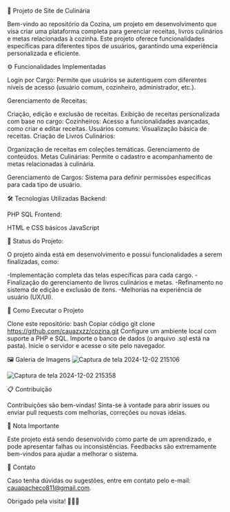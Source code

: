 📖 Projeto de Site de Culinária

Bem-vindo ao repositório da Cozina, um projeto em desenvolvimento que visa criar uma plataforma completa para gerenciar receitas, livros culinários e metas relacionadas à cozinha. Este projeto oferece funcionalidades específicas para diferentes tipos de usuários, garantindo uma experiência personalizada e eficiente.

⚙️ Funcionalidades Implementadas

Login por Cargo:
Permite que usuários se autentiquem com diferentes níveis de acesso (usuário comum, cozinheiro, administrador, etc.).

Gerenciamento de Receitas:

Criação, edição e exclusão de receitas.
Exibição de receitas personalizada com base no cargo:
Cozinheiros: Acesso a funcionalidades avançadas, como criar e editar receitas.
Usuários comuns: Visualização básica de receitas.
Criação de Livros Culinários:

Organização de receitas em coleções temáticas.
Gerenciamento de conteúdos.
Metas Culinárias:
Permite o cadastro e acompanhamento de metas relacionadas à culinária.

Gerenciamento de Cargos:
Sistema para definir permissões específicas para cada tipo de usuário.

🛠️ Tecnologias Utilizadas
Backend:

PHP
SQL
Frontend:

HTML e CSS básicos
JavaScript

🚧 Status do Projeto:

O projeto ainda está em desenvolvimento e possui funcionalidades a serem finalizadas, como:

-Implementação completa das telas específicas para cada cargo.
-Finalização do gerenciamento de livros culinários e metas.
-Refinamento no sistema de edição e exclusão de itens.
-Melhorias na experiência de usuário (UX/UI).

🚀 Como Executar o Projeto

Clone este repositório:
bash
Copiar código
git clone https://github.com/cauazxzz/cozina.git
Configure um ambiente local com suporte a PHP e SQL.
Importe o banco de dados (o arquivo .sql está na pasta).
Inicie o servidor e acesse o site pelo navegador.

🖼️ Galeria de Imagens
![Captura de tela 2024-12-02 215106](https://github.com/user-attachments/assets/4f732f4d-e2b3-4001-911b-7769c59368e3)


![Captura de tela 2024-12-02 215358](https://github.com/user-attachments/assets/2697909d-edea-4b48-bf57-03bc066a11ca)


📋 Contribuição

Contribuições são bem-vindas! Sinta-se à vontade para abrir issues ou enviar pull requests com melhorias, correções ou novas ideias.

📌 Nota Importante

Este projeto está sendo desenvolvido como parte de um aprendizado, e pode apresentar falhas ou inconsistências. Feedbacks são extremamente bem-vindos para ajudar a melhorar o sistema.

📧 Contato

Caso tenha dúvidas ou sugestões, entre em contato pelo e-mail: cauapacheco811@gmail.com.

Obrigado pela visita! 🍴👩‍🍳

